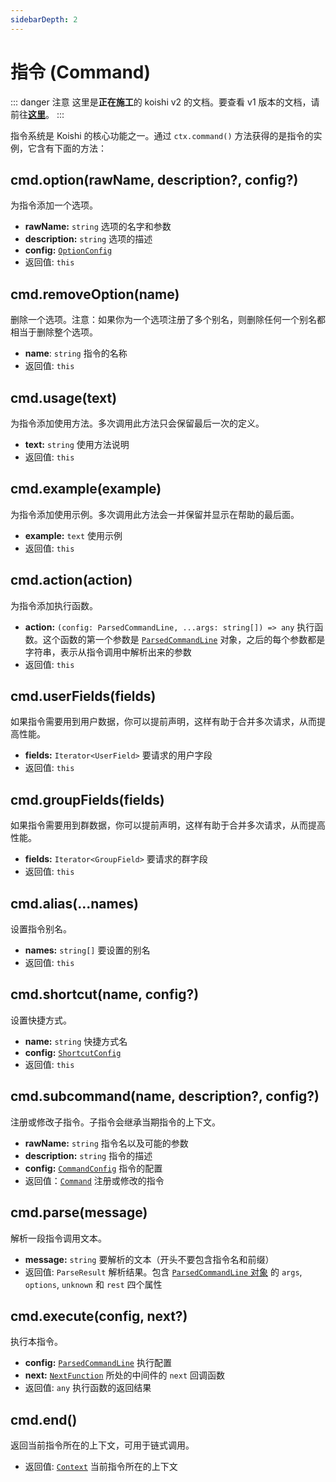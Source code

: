 ```yaml
---
sidebarDepth: 2
---
```


# 指令 (Command)

::: danger 注意
这里是**正在施工**的 koishi v2 的文档。要查看 v1 版本的文档，请前往[**这里**](https://koishijs.github.io/v1/)。
:::

指令系统是 Koishi 的核心功能之一。通过 `ctx.command()` 方法获得的是指令的实例，它含有下面的方法：

## cmd.option(rawName, description?, config?)

为指令添加一个选项。

- **rawName:** `string` 选项的名字和参数
- **description:** `string` 选项的描述
- **config:** [`OptionConfig`](../guide/command-system.md#optionconfig-对象)
- 返回值: `this`

## cmd.removeOption(name)

删除一个选项。注意：如果你为一个选项注册了多个别名，则删除任何一个别名都相当于删除整个选项。

- **name**: `string` 指令的名称
- 返回值: `this`

## cmd.usage(text)

为指令添加使用方法。多次调用此方法只会保留最后一次的定义。

- **text:** `string` 使用方法说明
- 返回值: `this`

## cmd.example(example)

为指令添加使用示例。多次调用此方法会一并保留并显示在帮助的最后面。

- **example:** `text` 使用示例
- 返回值: `this`

## cmd.action(action)

为指令添加执行函数。

- **action:** `(config: ParsedCommandLine, ...args: string[]) => any` 执行函数。这个函数的第一个参数是 [`ParsedCommandLine`](../guide/command-system.md#parsedcommandline-对象) 对象，之后的每个参数都是字符串，表示从指令调用中解析出来的参数
- 返回值: `this`

## cmd.userFields(fields)

如果指令需要用到用户数据，你可以提前声明，这样有助于合并多次请求，从而提高性能。

- **fields:** `Iterator<UserField>` 要请求的用户字段
- 返回值: `this`

## cmd.groupFields(fields)

如果指令需要用到群数据，你可以提前声明，这样有助于合并多次请求，从而提高性能。

- **fields:** `Iterator<GroupField>` 要请求的群字段
- 返回值: `this`

## cmd.alias(...names)

设置指令别名。

- **names:** `string[]` 要设置的别名
- 返回值: `this`

## cmd.shortcut(name, config?)

设置快捷方式。

- **name:** `string` 快捷方式名
- **config:** [`ShortcutConfig`](../guide/command-system.md#shortcutconfig-对象)
- 返回值: `this`

## cmd.subcommand(name, description?, config?)

注册或修改子指令。子指令会继承当期指令的上下文。

- **rawName:** `string` 指令名以及可能的参数
- **description:** `string` 指令的描述
- **config:** [`CommandConfig`](./command.md#commandconfig) 指令的配置
- 返回值：[`Command`](./command.md) 注册或修改的指令

## cmd.parse(message)

解析一段指令调用文本。

- **message:** `string` 要解析的文本（开头不要包含指令名和前缀）
- 返回值: `ParseResult` 解析结果。包含 [`ParsedCommandLine` 对象](../guide/command-system.md#parsedcommandline-对象) 的 `args`, `options`, `unknown` 和 `rest` 四个属性

## cmd.execute(config, next?)

执行本指令。

- **config:** [`ParsedCommandLine`](../guide/command-system.md#parsedcommandline-对象) 执行配置
- **next:** [`NextFunction`](../guide/receive-and-send.md#中间件) 所处的中间件的 `next` 回调函数
- 返回值: `any` 执行函数的返回结果

## cmd.end()

返回当前指令所在的上下文，可用于链式调用。

- 返回值: [`Context`](./context.md) 当前指令所在的上下文
